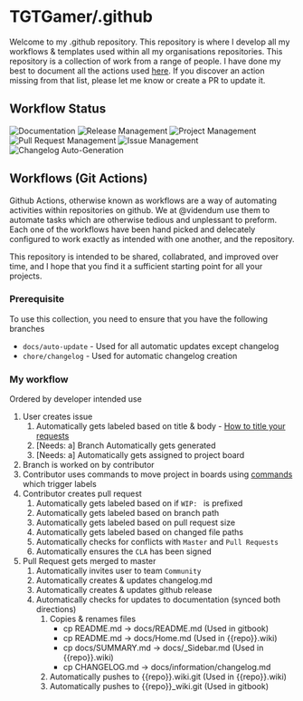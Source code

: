 # TGTGamer/.github

Welcome to my .github repository. This repository is where I develop all my workflows & templates used within all my organisations repositories. This repository is a collection of work from a range of people. I have done my best to document all the actions used [here](). If you discover an action missing from that list, please let me know or create a PR to update it.

## Workflow Status
![Documentation](https://github.com/TGTGamer/.github/workflows/Documentation/badge.svg)
![Release Management](https://github.com/TGTGamer/.github/workflows/Release%20Management/badge.svg)
![Project Management](https://github.com/TGTGamer/.github/workflows/Project%20Management/badge.svg)
![Pull Request Management](https://github.com/TGTGamer/.github/workflows/Pull%20Request%20Management/badge.svg)
![Issue Management](https://github.com/TGTGamer/.github/workflows/Issue%20Management/badge.svg)
![Changelog Auto-Generation](https://github.com/TGTGamer/.github/workflows/Changelog%20Auto-Generation/badge.svg)


## Workflows (Git Actions)
Github Actions, otherwise known as workflows are a way of automating activities within repositories on github. We at @videndum use them to automate tasks which are otherwise tedious and unplessant to preform. Each one of the workflows have been hand picked and delecately configured to work exactly as intended with one another, and the repository.

This repository is intended to be shared, collabrated, and improved over time, and I hope that you find it a sufficient starting point for all your projects.

### Prerequisite
To use this collection, you need to ensure that you have the following branches
- `docs/auto-update` - Used for all automatic updates except changelog
- `chore/changelog` - Used for automatic changelog creation

### My workflow
Ordered by developer intended use
1. User creates issue
    1. Automatically gets labeled based on title & body - [How to title your requests]()
    1. [Needs: a] Branch Automatically gets generated
    1. [Needs: a] Automatically gets assigned to project board
1. Branch is worked on by contributor
1. Contributor uses commands to move project in boards using [commands]() which trigger labels
1. Contributor creates pull request
    1. Automatically gets labeled based on if `WIP: ` is prefixed
    1. Automatically gets labeled based on branch path
    1. Automatically gets labeled based on pull request size
    1. Automatically gets labeled based on changed file paths
    1. Automatically checks for conflicts with `Master` and `Pull Requests`
    1. Automatically ensures the `CLA` has been signed
1. Pull Request gets merged to master
    1. Automatically invites user to team `Community`
    1. Automatically creates & updates changelog.md
    1. Automatically creates & updates github release
    1. Automatically checks for updates to documentation (synced both directions)
        1. Copies & renames files
            - cp README.md -> docs/README.md (Used in gitbook)
            - cp README.md -> docs/Home.md (Used in {{repo}}.wiki)
            - cp docs/SUMMARY.md -> docs/_Sidebar.md (Used in {{repo}}.wiki)
            - cp CHANGELOG.md -> docs/information/changelog.md
        1. Automatically pushes to {{repo}}.wiki.git (Used in {{repo}}.wiki)
        1. Automatically pushes to {{repo}}_wiki.git (Used in gitbook)
